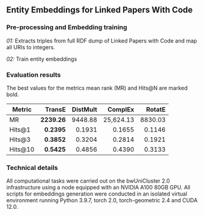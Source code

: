 ## Entity Embeddings for Linked Papers With Code

### Pre-processing and Embedding training

*01:* Extracts triples from full RDF dump of Linked Papers with Code and map all URIs to integers. 

*02:* Train entity embeddings 


### Evaluation results

The best values for the metrics mean rank (MR) and Hits@N are marked bold.

| Metric  | TransE | DistMult | ComplEx | RotatE |
|---------|-------:|---------:|--------:|----------:|
| MR      | **2239.26** |  9448.88  |  25,624.13 |   8830.03  |
| Hits@1  |  **0.2395** |  0.1931   |  0.1655  |   0.1146   |
| Hits@3  |  **0.3852** |  0.3204   |  0.2814  |   0.1921   |
| Hits@10 |  **0.5425** |  0.4856   |  0.4390  |   0.3133   |


### Technical details
All computational tasks were carried out on the bwUniCluster 2.0 infrastructure using a node equipped with an NVIDIA A100 80GB GPU. 
All scripts for embeddings generation were conducted in an isolated virtual environment running Python 3.9.7, torch 2.0, torch-geometric 2.4 and CUDA 12.0.

